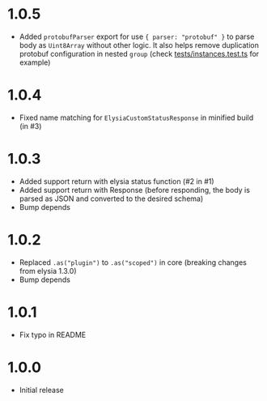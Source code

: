 # 1.0.5

- Added `protobufParser` export for use `{ parser: "protobuf" }` to parse body as `Uint8Array` without other logic. It also helps remove duplication protobuf configuration in nested `group` (check [tests/instances.test.ts](./tests/instances.test.ts) for example)

# 1.0.4

- Fixed name matching for `ElysiaCustomStatusResponse` in minified build (in #3)

# 1.0.3

- Added support return with elysia status function (#2 in #1)
- Added support return with Response (before responding, the body is parsed as JSON and converted to the desired schema)
- Bump depends

# 1.0.2

- Replaced `.as("plugin")` to `.as("scoped")` in core (breaking changes from elysia 1.3.0)
- Bump depends

# 1.0.1

- Fix typo in README

# 1.0.0

- Initial release
